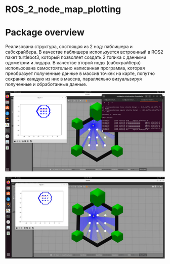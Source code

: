 # ROS_2_node_map_plotting

# Package overview
 
  Реализована структура, состоящая из 2 нод: паблишера и сабскрайбера. В качестве паблишера используется встроенный в ROS2 пакет turtlebot3, который позволяет создать 2 топика с данными одометрии и лидара. В качестве второй ноды (сабскрайбера) использована самостоятельно написанная программа, которая преобразует полученные данные в массив точкек на карте, попутно сохраняя каждую из них в массив, параллельно визуальзируя полученные и обработанные данные.

![image](image_2024-03-23_18-16-16.png)

![image](photo_2024-03-23_18-31-04.jpg)
